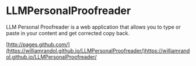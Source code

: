 # LLMPersonalProofreader
LLM Personal Proofreader is a web application that allows you to type or paste in your content and get corrected copy back.

[http://pages.github.com/](https://williamrandol.github.io/LLMPersonalProofreader/)https://williamrandol.github.io/LLMPersonalProofreader/
